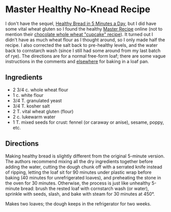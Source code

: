 # Master Healthy No-Knead Recipe

I don't have the sequel, [Healthy Bread in 5 Minutes a Day](http://www.amazon.com/gp/product/0312545525), but I did have some vital wheat gluten so I found the healthy [Master Recipe](http://web.archive.org/web/20161024031243/http://www.artisanbreadinfive.com/2009/10/26/our-new-book-healthy-bread-in-five-minutes-a-day-is-released-tomorrow-get-yourself-some-vital-wheat-gluten-and-make-our-whole-grain-master-recipe) online (not to mention their [chocolate whole wheat "cupcake" recipe](http://www.amazon.com/gp/feature.html?docId=1000429721)).  It turned out I didn't have as much wheat flour as I thought around, so I only made half the recipe.  I also corrected the salt back to pre-healthy levels, and the water back to cornstarch wash (since I still had some around from my last batch of rye).  The directions are for a normal free-form loaf; there are some vague instructions in the comments and [elsewhere](http://web.archive.org/web/20161115193651/http://www.artisanbreadinfive.com/2011/09/12/the-best-school-lunches-start-with-homemade-bread) for baking in a loaf pan.

## Ingredients

* 2 3/4 c. whole wheat flour
* 1 c. white flour
* 3/4 T. granulated yeast
* 3/4 T. kosher salt 
* 2 T. vital wheat gluten (flour)
* 2 c. lukewarm water
* 1 T. mixed seeds for crust:  fennel (or caraway or anise), sesame, poppy, etc.

## Directions

Making healthy bread is slightly different from the original 5-minute version.  The authors recommend mixing all the dry ingredients together before adding the water, cutting the dough chunk off with a serrated knife instead of ripping, letting the loaf sit for 90 minutes under plastic wrap before baking (40 minutes for unrefrigerated loaves), and preheating the stone in the oven for 30 minutes.  Otherwise, the process is just like unhealthy 5-minute bread: brush the rested loaf with cornstarch wash (or water), sprinkle with seeds, slash, and bake with steam for 30 minutes at 450°.  

Makes two loaves; the dough keeps in the refrigerator for two weeks.

